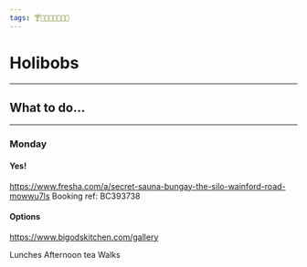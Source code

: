 ```yaml
---
tags: 🍸🌆🌇🐻🐸🌞😎🌴
---
```


# Holibobs
---

## What to do...
---


### Monday

#### Yes!

https://www.fresha.com/a/secret-sauna-bungay-the-silo-wainford-road-mowwu7ls
Booking ref: BC393738

#### Options

https://www.bigodskitchen.com/gallery

Lunches
Afternoon tea
Walks

